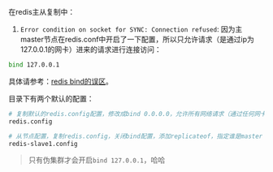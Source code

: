 在redis主从复制中：

1. `Error condition on socket for SYNC: Connection refused`:
因为主master节点在redis.conf中开启了一下配置，所以只允许请求（是通过ip为127.0.0.1的网卡）进来的请求进行连接访问：
```bash
bind 127.0.0.1
```
具体请参考：[redis bind的误区](https://blog.csdn.net/cw_hello1/article/details/83444013)。

目录下有两个默认的配置：
```bash
# 复制默认的redis.config配置，修改成bind 0.0.0.0，允许所有网络请求（通过任何网卡进行的连接）
redis.config

# 从节点配置，复制redis.config，关闭bind配置，添加replicateof，指定谁是master
redis-slave1.config
```

> 只有伪集群才会开启`bind 127.0.0.1`，哈哈